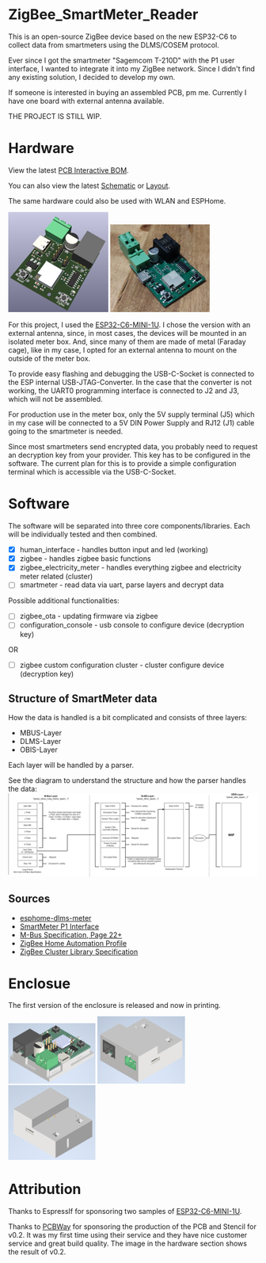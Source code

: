 # ZigBee_SmartMeter_Reader
This is an open-source ZigBee device based on the new ESP32-C6 to collect data from smartmeters using the DLMS/COSEM protocol.

Ever since I got the smartmeter "Sagemcom T-210D" with the P1 user interface, I wanted to integrate it into my ZigBee network.
Since I didn't find any existing solution, I decided to develop my own.

If someone is interested in buying an assembled PCB, pm me.
Currently I have one board with external antenna available.

THE PROJECT IS STILL WIP.

# Hardware
View the latest [PCB Interactive BOM](https://htmlpreview.github.io/?https://github.com/Tropaion/ZigBee_SmartMeter_Reader/blob/main/hardware/onboard_antenna/bom/ibom.html).

You can also view the latest [Schematic](https://kicanvas.org/?github=https%3A%2F%2Fgithub.com%2FTropaion%2FZigBee_SmartMeter_Reader%2Fblob%2Fmain%2Fhardware%2Fexternal_antenna%2FZBSmartMeter.kicad_sch) or [Layout](https://kicanvas.org/?github=https%3A%2F%2Fgithub.com%2FTropaion%2FZigBee_SmartMeter_Reader%2Fblob%2Fmain%2Fhardware%2Fexternal_antenna%2FZBSmartMeter.kicad_pcb).

The same hardware could also be used with WLAN and ESPHome.

<p float="left">
  <img src="https://github.com/Tropaion/ZigBee_SmartMeter_Reader/blob/main/images/pcb.png?raw=true" width="40%" />
  <img src="https://github.com/Tropaion/ZigBee_SmartMeter_Reader/blob/main/images/pcb_real.jpg?raw=true" width="40%" />
</p>


For this project, I used the [ESP32-C6-MINI-1U](https://www.espressif.com/sites/default/files/documentation/esp32-c6-mini-1_mini-1u_datasheet_en.pdf).
I chose the version with an external antenna, since, in most cases, the devices will be mounted in an isolated meter box. And, since many of them are made of metal (Faraday cage), like in my case, 
I opted for an external antenna to mount on the outside of the meter box.

To provide easy flashing and debugging the USB-C-Socket is connected to the ESP internal USB-JTAG-Converter.
In the case that the converter is not working, the UART0 programming interface is connected to J2 and J3, which will not be assembled.

For production use in the meter box, only the 5V supply terminal (J5) which in my case will be connected to a 5V DIN Power Supply and RJ12 (J1) cable going to the smartmeter is needed.

Since most smartmeters send encrypted data, you probably need to request an decryption key from your provider.
This key has to be configured in the software. The current plan for this is to provide a simple configuration terminal which is accessible via the USB-C-Socket.

# Software
The software will be separated into three core components/libraries.
Each will be individually tested and then combined.
- [x] human_interface - handles button input and led (working)
- [x] zigbee - handles zigbee basic functions
- [x] zigbee_electricity_meter - handles everything zigbee and electricity meter related (cluster)
- [ ] smartmeter - read data via uart, parse layers and decrypt data

Possible additional functionalities:
- [ ] zigbee_ota - updating firmware via zigbee
- [ ] configuration_console - usb console to configure device (decryption key)

OR
- [ ] zigbee custom configuration cluster - cluster configure device (decryption key)

## Structure of SmartMeter data
How the data is handled is a bit complicated and consists of three layers:
- MBUS-Layer
- DLMS-Layer
- OBIS-Layer

Each layer will be handled by a parser.

See the diagram to understand the structure and how the parser handles the data:
<img src="https://github.com/Tropaion/ZigBee_SmartMeter_Reader/blob/main/images/smartmeter_data.jpg?raw=true" />

## Sources
 * [esphome-dlms-meter](https://github.com/DomiStyle/esphome-dlms-meter)
 * [SmartMeter P1 Interface](https://www.netz-noe.at/Download-(1)/Smart-Meter/218_9_SmartMeter_Kundenschnittstelle_lektoriert_14.aspx)
 * [M-Bus Specification, Page 22+](https://m-bus.com/assets/downloads/MBDOC48.PDF)
 * [ZigBee Home Automation Profile](https://community.nxp.com/pwmxy87654/attachments/pwmxy87654/wireless-connectivity/698/1/075367r03ZB_AFG-Home_Automation_Profile_for_Public_Download.pdf)
 * [ZigBee Cluster Library Specification](https://zigbeealliance.org/wp-content/uploads/2019/12/07-5123-06-zigbee-cluster-library-specification.pdf)

# Enclosue
The first version of the enclosure is released and now in printing.

<img src="https://github.com/Tropaion/ZigBee_SmartMeter_Reader/blob/main/images/Enclosure_1.png?raw=true" width="35%" />
<img src="https://github.com/Tropaion/ZigBee_SmartMeter_Reader/blob/main/images/Enclosure_2.png?raw=true" width="35%" />
<img src="https://github.com/Tropaion/ZigBee_SmartMeter_Reader/blob/main/images/Enclosure_3.png?raw=true" width="35%" />

# Attribution
Thanks to EspressIf for sponsoring two samples of [ESP32-C6-MINI-1U](https://www.espressif.com/sites/default/files/documentation/esp32-mini-1_datasheet_en.pdf).

Thanks to [PCBWay](https://www.pcbway.com/) for sponsoring the production of the PCB and Stencil for v0.2. It was my first time using their service and they have nice customer service and great build quality. The image in the hardware section shows the result of v0.2.
